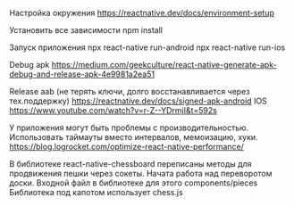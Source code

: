 Настройка окружения
https://reactnative.dev/docs/environment-setup

Установить все зависимости
npm install

Запуск приложения
npx react-native run-android
npx react-native run-ios

Debug apk
https://medium.com/geekculture/react-native-generate-apk-debug-and-release-apk-4e9981a2ea51

Release aab (не терять ключи, долго восстанавливается через тех.поддержку)
https://reactnative.dev/docs/signed-apk-android
IOS
https://www.youtube.com/watch?v=r-Z--YDrmjI&t=592s

У приложения могут быть проблемы с производительностью.
Использовать таймауты вместо интервалов, мемоизацию, хуки.
https://blog.logrocket.com/optimize-react-native-performance/

В библиотеке react-native-chessboard переписаны методы для продвижения пешки через сокеты.
Начата работа над переворотом доски. Входной файл в библиотеке для этого components/pieces
Библиотека под капотом использует chess.js
